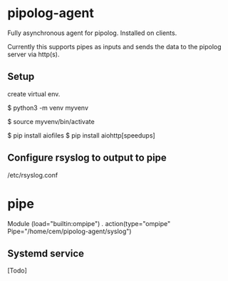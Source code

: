 # pipolog-agent

Fully asynchronous agent for pipolog. Installed on clients.

Currently this supports pipes as inputs and sends the data to
the pipolog server via http(s).

## Setup

create virtual env.

$ python3 -m venv myvenv

$ source myvenv/bin/activate

$ pip install aiofiles
$ pip install aiohttp[speedups]

## Configure rsyslog to output to pipe

/etc/rsyslog.conf

 # pipe
 Module (load="builtin:ompipe")
 *.* action(type="ompipe" Pipe="/home/cem/pipolog-agent/syslog")

## Systemd service

[Todo]
